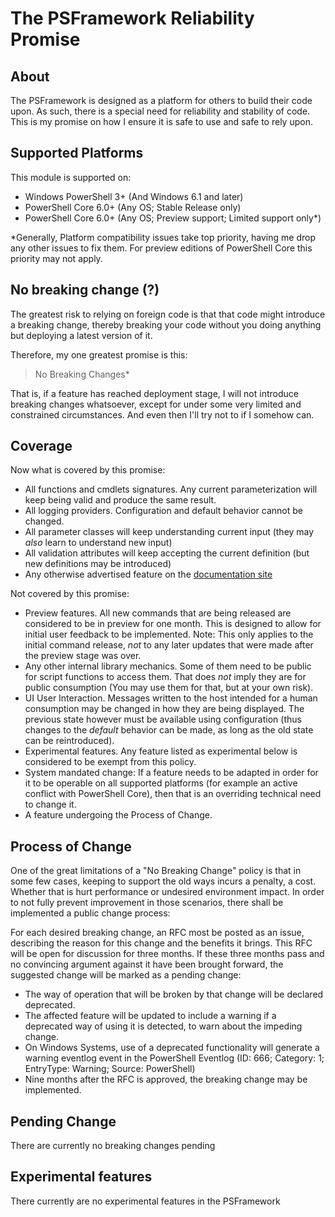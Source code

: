 ﻿# The PSFramework Reliability Promise
## About

The PSFramework is designed as a platform for others to build their code upon.
As such, there is a special need for reliability and stability of code.
This is my promise on how I ensure it is safe to use and safe to rely upon.

## Supported Platforms

This module is supported on:

 - Windows PowerShell 3+ (And Windows 6.1 and later)
 - PowerShell Core 6.0+ (Any OS; Stable Release only)
 - PowerShell Core 6.0+ (Any OS; Preview support; Limited support only*)

*Generally, Platform compatibility issues take top priority, having me drop any other issues to fix them.
For preview editions of PowerShell Core this priority may not apply.

## No breaking change (?)

The greatest risk to relying on foreign code is that that code might introduce a breaking change, thereby breaking your code without you doing anything but deploying a latest version of it.

Therefore, my one greatest promise is this:

> No Breaking Changes*

That is, if a feature has reached deployment stage, I will not introduce breaking changes whatsoever, except for under some very limited and constrained circumstances.
And even then I'll try not to if I somehow can.

## Coverage

Now what is covered by this promise:

 - All functions and cmdlets signatures. Any current parameterization will keep being valid and produce the same result.
 - All logging providers. Configuration and default behavior cannot be changed.
 - All parameter classes will keep understanding current input (they may _also_ learn to understand new input)
 - All validation attributes will keep accepting the current definition (but new definitions may be introduced)
 - Any otherwise advertised feature on the [documentation site](https://psframework.org/documentation/documents/psframework.html)

Not covered by this promise:

 - Preview features. All new commands that are being released are considered to be in preview for one month. This is designed to allow for initial user feedback to be implemented. Note: This only applies to the initial command release, _not_ to any later updates that were made after the preview stage was over.
 - Any other internal library mechanics. Some of them need to be public for script functions to access them. That does _not_ imply they are for public consumption (You may use them for that, but at your own risk).
 - UI User Interaction. Messages written to the host intended for a human consumption may be changed in how they are being displayed. The previous state however must be available using configuration (thus changes to the _default_ behavior can be made, as long as the old state can be reintroduced).
 - Experimental features. Any feature listed as experimental below is considered to be exempt from this policy.
 - System mandated change: If a feature needs to be adapted in order for it to be operable on all supported platforms (for example an active conflict with PowerShell Core), then that is an overriding technical need to change it.
 - A feature undergoing the Process of Change.

## Process of Change

One of the great limitations of a "No Breaking Change" policy is that in some few cases, keeping to support the old ways incurs a penalty, a cost.
Whether that is hurt performance or undesired environment impact.
In order to not fully prevent improvement in those scenarios, there shall be implemented a public change process:

For each desired breaking change, an RFC most be posted as an issue, describing the reason for this change and the benefits it brings.
This RFC will be open for discussion for three months.
If these three months pass and no convincing argument against it have been brought forward, the suggested change will be marked as a pending change:

 - The way of operation that will be broken by that change will be declared deprecated.
 - The affected feature will be updated to include a warning if a deprecated way of using it is detected, to warn about the impeding change.
 - On Windows Systems, use of a deprecated functionality will generate a warning eventlog event in the PowerShell Eventlog (ID: 666; Category: 1; EntryType: Warning; Source: PowerShell)
 - Nine months after the RFC is approved, the breaking change may be implemented.

## Pending Change

There are currently no breaking changes pending

## Experimental features

There currently are no experimental features in the PSFramework